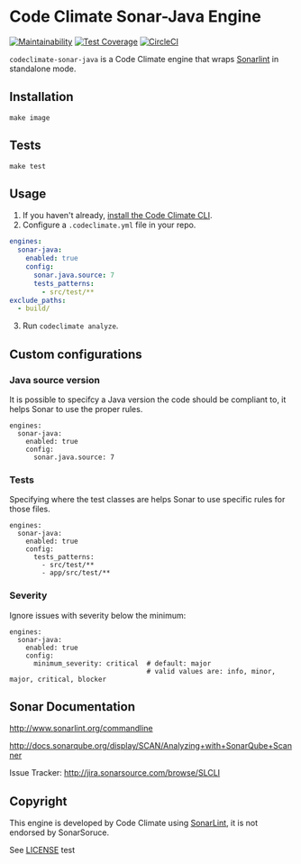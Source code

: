 # Code Climate Sonar-Java Engine

[![Maintainability](https://api.codeclimate.com/v1/badges/1ad407dbd79378cf4b07/maintainability)](https://codeclimate.com/repos/59e0f09e141c6104f9000002/maintainability)
[![Test Coverage](https://api.codeclimate.com/v1/badges/1ad407dbd79378cf4b07/test_coverage)](https://codeclimate.com/repos/59e0f09e141c6104f9000002/test_coverage)
[![CircleCI](https://circleci.com/gh/codeclimate/codeclimate-sonar-java.svg?style=svg&circle-token=b800791f4e3af9079991ef70f3871f0ce09ccc81)](https://circleci.com/gh/codeclimate/codeclimate-sonar-java)

`codeclimate-sonar-java` is a Code Climate engine that wraps [Sonarlint](http://www.sonarlint.org) in standalone mode.

## Installation
```
make image
```

## Tests
```
make test
```

## Usage

1. If you haven't already, [install the Code Climate CLI](https://github.com/codeclimate/codeclimate).
2. Configure a `.codeclimate.yml` file in your repo.
```yml
engines:
  sonar-java:
    enabled: true
    config:
      sonar.java.source: 7
      tests_patterns:
        - src/test/**
exclude_paths:
  - build/
```
3. Run `codeclimate analyze`.

## Custom configurations

### Java source version
It is possible to specifcy a Java version the code should be compliant to, it helps Sonar to use the proper rules.
```
engines:
  sonar-java:
    enabled: true
    config:
      sonar.java.source: 7
```

### Tests
Specifying where the test classes are helps Sonar to use specific rules for those files.
```
engines:
  sonar-java:
    enabled: true
    config:
      tests_patterns:
        - src/test/**
        - app/src/test/**
```

### Severity
Ignore issues with severity below the minimum:
```
engines:
  sonar-java:
    enabled: true
    config:
      minimum_severity: critical  # default: major
                                  # valid values are: info, minor, major, critical, blocker
```

## Sonar Documentation

http://www.sonarlint.org/commandline

http://docs.sonarqube.org/display/SCAN/Analyzing+with+SonarQube+Scanner

Issue Tracker: http://jira.sonarsource.com/browse/SLCLI

## Copyright

This engine is developed by Code Climate using [SonarLint](http://www.sonarlint.org/commandline), it is not endorsed by SonarSoruce.

See [LICENSE](LICENSE)
test
